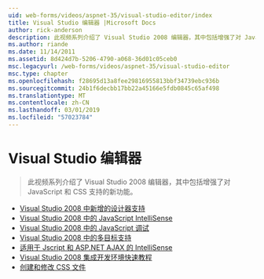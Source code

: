 ```yaml
---
uid: web-forms/videos/aspnet-35/visual-studio-editor/index
title: Visual Studio 编辑器 |Microsoft Docs
author: rick-anderson
description: 此视频系列介绍了 Visual Studio 2008 编辑器，其中包括增强了对 JavaScript 和 CSS 支持的新功能。
ms.author: riande
ms.date: 11/14/2011
ms.assetid: 8d424d7b-5206-4790-a068-36d01c05ceb0
msc.legacyurl: /web-forms/videos/aspnet-35/visual-studio-editor
msc.type: chapter
ms.openlocfilehash: f28695d13a8fee29816955813bbf34739ebc936b
ms.sourcegitcommit: 24b1f6decbb17bb22a45166e5fdb0845c65af498
ms.translationtype: MT
ms.contentlocale: zh-CN
ms.lasthandoff: 03/01/2019
ms.locfileid: "57023784"
---
```

<a name="visual-studio-editor"></a>Visual Studio 编辑器
====================
> 此视频系列介绍了 Visual Studio 2008 编辑器，其中包括增强了对 JavaScript 和 CSS 支持的新功能。


- [Visual Studio 2008 中新增的设计器支持](new-designer-support-in-visual-studio-2008.md)
- [Visual Studio 2008 中的 JavaScript IntelliSense](javascript-intellisense-support-in-visual-studio-2008.md)
- [Visual Studio 2008 中的 JavaScript 调试](javascript-debugging-in-visual-studio-2008.md)
- [Visual Studio 2008 中的多目标支持](multi-targeting-support-in-visual-studio-2008.md)
- [适用于 Jscript 和 ASP.NET AJAX 的 IntelliSense](intellisense-for-jscript-and-aspnet-ajax.md)
- [Visual Studio 2008 集成开发环境快速教程](quick-tour-of-the-visual-studio-2008-integrated-development-environment.md)
- [创建和修改 CSS 文件](creating-and-modifying-a-css-file.md)
